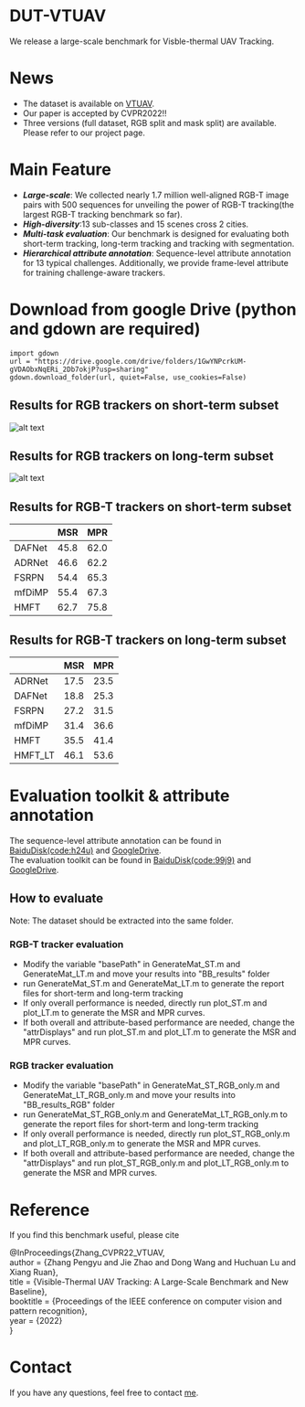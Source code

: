 # DUT-VTUAV
We release a large-scale benchmark for Visble-thermal UAV Tracking.

# News

* The dataset is available on [VTUAV](https://zhang-pengyu.github.io/DUT-VTUAV/).
* Our paper is accepted by CVPR2022!!
* Three versions (full dataset, RGB split and mask split) are available. Please refer to our project page.
# Main Feature
* **_Large-scale_**: We collected nearly 1.7 million well-aligned RGB-T image pairs with 500 sequences for unveiling the power of RGB-T tracking(the largest RGB-T tracking benchmark so far).
* **_High-diversity_**:13 sub-classes and 15 scenes cross 2 cities.
* **_Multi-task evaluation_**: Our benchmark is designed for evaluating both short-term tracking, long-term tracking and tracking with segmentation.
* **_Hierarchical attribute annotation_**: Sequence-level attribute annotation for 13 typical challenges. Additionally, we provide frame-level attribute for training challenge-aware trackers.
# Download from google Drive (python and gdown are required)
```
import gdown
url = "https://drive.google.com/drive/folders/1GwYNPcrkUM-gVDAObxNqERi_2Db7okjP?usp=sharing"
gdown.download_folder(url, quiet=False, use_cookies=False)
```
## Results for RGB trackers on short-term subset
![alt text](https://github.com/zhang-pengyu/DUT-VTUAV/blob/main/figs/RGB_SOTA_ST.png)

## Results for RGB trackers on long-term subset
![alt text](https://github.com/zhang-pengyu/DUT-VTUAV/blob/main/figs/RGB_SOTA_LT.png)

## Results for RGB-T trackers on short-term subset
|  | MSR | MPR |
| ------ | ------ | ------ |
| DAFNet | 45.8 | 62.0 |
| ADRNet | 46.6 | 62.2 |
| FSRPN | 54.4 | 65.3 |
| mfDiMP | 55.4 | 67.3 |
| HMFT | 62.7 | 75.8 |
## Results for RGB-T trackers on long-term subset
|  | MSR | MPR |
| ------ | ------ | ------ |
| ADRNet | 17.5 | 23.5 |
| DAFNet | 18.8 | 25.3 |
| FSRPN | 27.2 | 31.5 |
| mfDiMP | 31.4 | 36.6 |
| HMFT | 35.5 | 41.4 |
| HMFT_LT | 46.1 | 53.6 |
# Evaluation toolkit & attribute annotation
The sequence-level attribute annotation can be found in [BaiduDisk(code:h24u)](https://pan.baidu.com/s/1sjufDVycKSg9_bz9jENxiw) and [GoogleDrive](https://drive.google.com/file/d/1tieIXdGvpnF0EChl6ergT4L3nj2mwFQq/view?usp=sharing).\
The evaluation toolkit can be found in [BaiduDisk(code:99j9)](https://pan.baidu.com/s/1vzdsjLP9qWlwFHLBsYMLmQ) and [GoogleDrive](https://drive.google.com/file/d/1B3609O1TUC9WIfNqevKK-OOlGGiJ11m0/view?usp=sharing).
## How to evaluate
Note: The dataset should be extracted into the same folder.
### RGB-T tracker evaluation
* Modify the variable "basePath" in GenerateMat_ST.m and GenerateMat_LT.m and move your results into "BB_results" folder
* run GenerateMat_ST.m and GenerateMat_LT.m to generate the report files for short-term and long-term tracking
* If only overall performance is needed, directly run plot_ST.m and plot_LT.m to generate the MSR and MPR curves.
* If both overall and attribute-based performance are needed, change the "attrDisplays" and run plot_ST.m and plot_LT.m to generate the MSR and MPR curves.

### RGB tracker evaluation
* Modify the variable "basePath" in GenerateMat_ST_RGB_only.m and GenerateMat_LT_RGB_only.m and move your results into "BB_results_RGB" folder
* run GenerateMat_ST_RGB_only.m and GenerateMat_LT_RGB_only.m to generate the report files for short-term and long-term tracking
* If only overall performance is needed, directly run plot_ST_RGB_only.m and plot_LT_RGB_only.m to generate the MSR and MPR curves.
* If both overall and attribute-based performance are needed, change the "attrDisplays" and run plot_ST_RGB_only.m and plot_LT_RGB_only.m to generate the MSR and MPR curves.

# Reference
If you find this benchmark useful, please cite

@InProceedings{Zhang_CVPR22_VTUAV,\
  author = {Zhang Pengyu and Jie Zhao and Dong Wang and Huchuan Lu and Xiang Ruan},\
  title = {Visible-Thermal UAV Tracking: A Large-Scale Benchmark and New Baseline},\
  booktitle = {Proceedings of the IEEE conference on computer vision and pattern recognition},\
  year = {2022}\
}

# Contact
If you have any questions, feel free to contact [me](mailto:pyzhang@mail.dlut.edu.cn).
